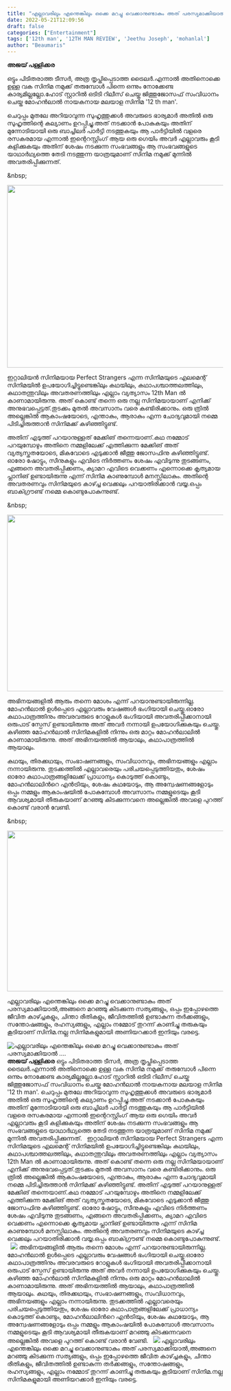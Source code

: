 ```yaml
---
title: "എല്ലാവരിലും എന്തെങ്കിലും ഒക്കെ മറച്ചു വെക്കാനുണ്ടാകും അത്‌ പരസ്യമാക്കിയാൽ ...."
date: 2022-05-21T12:09:56
draft: false
categories: ["Entertainment"]
tags: ['12th man', '12TH MAN REVIEW', 'Jeethu Joseph', 'mohanlal']
author: "Beaumaris"
---
```


<strong>അജയ് പള്ളിക്കര</strong>

ഒട്ടും പിടിതരാത്ത ടീസർ, അത്ര തൃപ്തിപ്പെടാത്ത ട്രൈലർ.എന്നാൽ അതിനൊക്കെ ഉള്ള വക സിനിമ നമുക്ക് തരുമ്പോൾ പിന്നെ ഒന്നും നോക്കേണ്ട കാര്യമില്ലല്ലോ.ഹോട് സ്റ്റാറിൽ ഒടിടി റിലീസ് ചെയ്ത ജിത്തുജോസഫ് സംവിധാനം ചെയ്ത മോഹൻലാൽ നായകനായ മലയാള സിനിമ '12 th man'.

ചെറുപ്പം മുതലേ അറിയാവുന്ന സുഹൃത്തുക്കൾ അവരുടെ ഭാര്യമാർ അതിൽ ഒരു സുഹൃത്തിന്റെ കല്യാണം ഉറപ്പിച്ചു.അത്‌ നടക്കാൻ പോകുകയും അതിന് മുന്നോടിയായി ഒരു ബാച്ചിലർ പാർട്ടി നടത്തുകയും ആ പാർട്ടിയിൽ വളരെ രസകരമായ എന്നാൽ ഇന്റെറസ്റ്റിംഗ് ആയ ഒരു ഗെയിം അവർ എല്ലാവരും കൂടി കളിക്കുകയും അതിന് ശേഷം നടക്കുന്ന സംഭവങ്ങളും ആ സംഭവങ്ങളുടെ യാഥാർഥ്യത്തെ തേടി നടത്തുന്ന യാത്രയുമാണ് സിനിമ നമുക്ക് മുന്നിൽ അവതരിപ്പിക്കുന്നത്.

&amp;nbsp;

<img class="wp-image-335458 aligncenter" src="https://cdn.boolokam.com/articles/2022/05/vdvd-4.jpg" alt="" width="818" height="426" />

ഇറ്റാലിയൻ സിനിമയായ Perfect Strangers എന്ന സിനിമയുടെ എലമെന്റ് സിനിമയിൽ ഉപയോഗിച്ചിട്ടുണ്ടെങ്കിലും കഥയിലും, കഥാപശ്ചാത്തലത്തിലും, കഥാതന്തുവിലും അവതരണത്തിലും എല്ലാം വ്യത്യാസം 12th Man ൽ കാണാമായിരുന്നു. അത്‌ കൊണ്ട് തന്നെ ഒരു നല്ല സിനിമയായാണ് എനിക്ക് അനുഭവപ്പെട്ടത്.തുടക്കം മുതൽ അവസാനം വരെ കണ്ടിരിക്കാനും. ഒരു ത്രിൽ അല്ലെങ്കിൽ ആകാംഷയോടെ, എന്താകും, ആരാകും എന്ന ചോദ്യവുമായി നമ്മെ പിടിച്ചിരുത്താൻ സിനിമക്ക് കഴിഞ്ഞിട്ടുണ്ട്.

അതിന് എടുത്ത് പറയാനുള്ളത് മേക്കിങ് തന്നെയാണ്.കഥ നമ്മോട് പറയുമ്പോഴും അതിനെ നമ്മളിലേക്ക് എത്തിക്കുന്ന മേക്കിങ് അത്‌ വ്യത്യസ്തതയോടെ, മികവോടെ എടുക്കാൻ ജീത്തു ജോസഫിനു കഴിഞ്ഞിട്ടുണ്ട്. ഓരോ ഷോട്ടും, സീനുകളും എവിടെ നിർത്തണം ശേഷം എവിടുന്നു തുടങ്ങണം, എങ്ങനെ അവതരിപ്പിക്കണം, ക്യാമറ എവിടെ വെക്കണം എന്നൊക്കെ കൃത്യമായ പ്ലാനിങ് ഉണ്ടായിരുന്നു എന്ന് സിനിമ കാണുമ്പോൾ മനസ്സിലാകും. അതിന്റെ അവതരണവും സിനിമയുടെ കാഴ്ച്ച വെക്കലും പറയാതിരിക്കാൻ വയ്യ.ഒപ്പം ബാക്ഗ്രൗണ്ട് നമ്മെ കൊണ്ടുപോകുന്നുണ്ട്.

&amp;nbsp;

<img class="wp-image-335676 aligncenter" src="https://cdn.boolokam.com/articles/2022/05/dddd-7.jpg" alt="" width="791" height="412" />

അഭിനയങ്ങളിൽ ആരും തന്നെ മോശം എന്ന് പറയാനുണ്ടായിരുന്നില്ല. മോഹൻലാൽ ഉൾപ്പെടെ എല്ലാവരും വേഷങ്ങൾ ഭംഗിയായി ചെയ്തു.ഓരോ കഥാപാത്രത്തിനും അവരവരുടെ റോളുകൾ ഭംഗിയായി അവതരിപ്പിക്കാനായി ഒരുപാട് സ്പേസ് ഉണ്ടായിരുന്നു അത്‌ അവർ നന്നായി ഉപയോഗിക്കുകയും ചെയ്തു.
കഴിഞ്ഞ മോഹൻലാൽ സിനിമകളിൽ നിന്നും ഒരു മാറ്റം മോഹൻലാലിൽ കാണാമായിരുന്നു. അത്‌ അഭിനയത്തിൽ ആയാലും, കഥാപാത്രത്തിൽ ആയാലും.

കഥയും, തിരക്കഥയും, സംഭാഷണങ്ങളും, സംവിധാനവും, അഭിനയങ്ങളും എല്ലാം നന്നായിരുന്നു. തുടക്കത്തിൽ എല്ലാവരെയും പരിചയപ്പെടുത്തിയതും, ശേഷം ഓരോ കഥാപാത്രങ്ങളിലേക്ക് പ്രാധാന്യം കൊടുത്ത് കൊണ്ടും, മോഹൻലാലിൻറെ എൻട്രിയും, ശേഷം കഥയോടും, ആ അന്വേഷണങ്ങളോടും ഒപ്പം നമ്മളും ആകാംഷയിൽ പോകുമ്പോൾ അവസാനം നമ്മളുടെയും കൂടി ആവശ്യമായി തീരുകയാണ് മറഞ്ഞു കിടക്കുന്നവനെ അല്ലെങ്കിൽ അവളെ പുറത്ത് കൊണ്ട് വരാൻ വേണ്ടി.

&amp;nbsp;

<img class="size-full wp-image-335457 aligncenter" src="https://cdn.boolokam.com/articles/2022/05/12th-man.jpg" alt="" width="750" height="375" />

എല്ലാവരിലും എന്തെങ്കിലും ഒക്കെ മറച്ചു വെക്കാനുണ്ടാകും അത്‌ പരസ്യമാക്കിയാൽ,അങ്ങനെ മറഞ്ഞു കിടക്കുന്ന സത്യങ്ങളും, ഒപ്പം ഇപ്പോഴത്തെ ജീവിത കാഴ്ച്ചകളും, ചിന്താ രീതികളും, ജീവിതത്തിൽ ഉണ്ടാകുന്ന തർക്കങ്ങളും, സന്തോഷങ്ങളും, രഹസ്യങ്ങളും, എല്ലാം നമ്മോട് തുറന്ന് കാണിച്ചു തരുകയും കൂടിയാണ് സിനിമ.നല്ല സിനിമകളുമായി അണിയറക്കാർ ഇനിയും വരട്ടെ.


![എല്ലാവരിലും എന്തെങ്കിലും ഒക്കെ മറച്ചു വെക്കാനുണ്ടാകും അത്‌ പരസ്യമാക്കിയാൽ ....](https://cdn.boolokam.com/articles/2022/05/vdvd-4.jpg)**അജയ് പള്ളിക്കര** ഒട്ടും പിടിതരാത്ത ടീസർ, അത്ര തൃപ്തിപ്പെടാത്ത ട്രൈലർ.എന്നാൽ അതിനൊക്കെ ഉള്ള വക സിനിമ നമുക്ക് തരുമ്പോൾ പിന്നെ ഒന്നും നോക്കേണ്ട കാര്യമില്ലല്ലോ.ഹോട് സ്റ്റാറിൽ ഒടിടി റിലീസ് ചെയ്ത ജിത്തുജോസഫ് സംവിധാനം ചെയ്ത മോഹൻലാൽ നായകനായ മലയാള സിനിമ '12 th man'. ചെറുപ്പം മുതലേ അറിയാവുന്ന സുഹൃത്തുക്കൾ അവരുടെ ഭാര്യമാർ അതിൽ ഒരു സുഹൃത്തിന്റെ കല്യാണം ഉറപ്പിച്ചു.അത്‌ നടക്കാൻ പോകുകയും അതിന് മുന്നോടിയായി ഒരു ബാച്ചിലർ പാർട്ടി നടത്തുകയും ആ പാർട്ടിയിൽ വളരെ രസകരമായ എന്നാൽ ഇന്റെറസ്റ്റിംഗ് ആയ ഒരു ഗെയിം അവർ എല്ലാവരും കൂടി കളിക്കുകയും അതിന് ശേഷം നടക്കുന്ന സംഭവങ്ങളും ആ സംഭവങ്ങളുടെ യാഥാർഥ്യത്തെ തേടി നടത്തുന്ന യാത്രയുമാണ് സിനിമ നമുക്ക് മുന്നിൽ അവതരിപ്പിക്കുന്നത്. &nbsp; ഇറ്റാലിയൻ സിനിമയായ Perfect Strangers എന്ന സിനിമയുടെ എലമെന്റ് സിനിമയിൽ ഉപയോഗിച്ചിട്ടുണ്ടെങ്കിലും കഥയിലും, കഥാപശ്ചാത്തലത്തിലും, കഥാതന്തുവിലും അവതരണത്തിലും എല്ലാം വ്യത്യാസം 12th Man ൽ കാണാമായിരുന്നു. അത്‌ കൊണ്ട് തന്നെ ഒരു നല്ല സിനിമയായാണ് എനിക്ക് അനുഭവപ്പെട്ടത്.തുടക്കം മുതൽ അവസാനം വരെ കണ്ടിരിക്കാനും. ഒരു ത്രിൽ അല്ലെങ്കിൽ ആകാംഷയോടെ, എന്താകും, ആരാകും എന്ന ചോദ്യവുമായി നമ്മെ പിടിച്ചിരുത്താൻ സിനിമക്ക് കഴിഞ്ഞിട്ടുണ്ട്. അതിന് എടുത്ത് പറയാനുള്ളത് മേക്കിങ് തന്നെയാണ്.കഥ നമ്മോട് പറയുമ്പോഴും അതിനെ നമ്മളിലേക്ക് എത്തിക്കുന്ന മേക്കിങ് അത്‌ വ്യത്യസ്തതയോടെ, മികവോടെ എടുക്കാൻ ജീത്തു ജോസഫിനു കഴിഞ്ഞിട്ടുണ്ട്. ഓരോ ഷോട്ടും, സീനുകളും എവിടെ നിർത്തണം ശേഷം എവിടുന്നു തുടങ്ങണം, എങ്ങനെ അവതരിപ്പിക്കണം, ക്യാമറ എവിടെ വെക്കണം എന്നൊക്കെ കൃത്യമായ പ്ലാനിങ് ഉണ്ടായിരുന്നു എന്ന് സിനിമ കാണുമ്പോൾ മനസ്സിലാകും. അതിന്റെ അവതരണവും സിനിമയുടെ കാഴ്ച്ച വെക്കലും പറയാതിരിക്കാൻ വയ്യ.ഒപ്പം ബാക്ഗ്രൗണ്ട് നമ്മെ കൊണ്ടുപോകുന്നുണ്ട്. &nbsp; ![](https://cdn.boolokam.com/articles/2022/05/dddd-7.jpg) അഭിനയങ്ങളിൽ ആരും തന്നെ മോശം എന്ന് പറയാനുണ്ടായിരുന്നില്ല. മോഹൻലാൽ ഉൾപ്പെടെ എല്ലാവരും വേഷങ്ങൾ ഭംഗിയായി ചെയ്തു.ഓരോ കഥാപാത്രത്തിനും അവരവരുടെ റോളുകൾ ഭംഗിയായി അവതരിപ്പിക്കാനായി ഒരുപാട് സ്പേസ് ഉണ്ടായിരുന്നു അത്‌ അവർ നന്നായി ഉപയോഗിക്കുകയും ചെയ്തു. കഴിഞ്ഞ മോഹൻലാൽ സിനിമകളിൽ നിന്നും ഒരു മാറ്റം മോഹൻലാലിൽ കാണാമായിരുന്നു. അത്‌ അഭിനയത്തിൽ ആയാലും, കഥാപാത്രത്തിൽ ആയാലും. കഥയും, തിരക്കഥയും, സംഭാഷണങ്ങളും, സംവിധാനവും, അഭിനയങ്ങളും എല്ലാം നന്നായിരുന്നു. തുടക്കത്തിൽ എല്ലാവരെയും പരിചയപ്പെടുത്തിയതും, ശേഷം ഓരോ കഥാപാത്രങ്ങളിലേക്ക് പ്രാധാന്യം കൊടുത്ത് കൊണ്ടും, മോഹൻലാലിൻറെ എൻട്രിയും, ശേഷം കഥയോടും, ആ അന്വേഷണങ്ങളോടും ഒപ്പം നമ്മളും ആകാംഷയിൽ പോകുമ്പോൾ അവസാനം നമ്മളുടെയും കൂടി ആവശ്യമായി തീരുകയാണ് മറഞ്ഞു കിടക്കുന്നവനെ അല്ലെങ്കിൽ അവളെ പുറത്ത് കൊണ്ട് വരാൻ വേണ്ടി. &nbsp; ![](https://cdn.boolokam.com/articles/2022/05/12th-man.jpg) എല്ലാവരിലും എന്തെങ്കിലും ഒക്കെ മറച്ചു വെക്കാനുണ്ടാകും അത്‌ പരസ്യമാക്കിയാൽ,അങ്ങനെ മറഞ്ഞു കിടക്കുന്ന സത്യങ്ങളും, ഒപ്പം ഇപ്പോഴത്തെ ജീവിത കാഴ്ച്ചകളും, ചിന്താ രീതികളും, ജീവിതത്തിൽ ഉണ്ടാകുന്ന തർക്കങ്ങളും, സന്തോഷങ്ങളും, രഹസ്യങ്ങളും, എല്ലാം നമ്മോട് തുറന്ന് കാണിച്ചു തരുകയും കൂടിയാണ് സിനിമ.നല്ല സിനിമകളുമായി അണിയറക്കാർ ഇനിയും വരട്ടെ.
